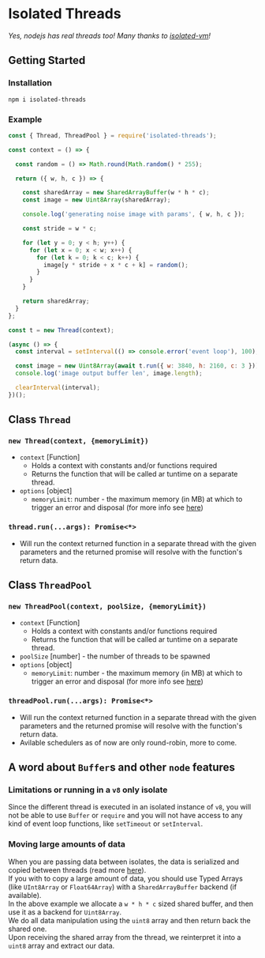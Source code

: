 # Isolated Threads
_Yes, nodejs has real threads too! Many thanks to [isolated-vm](https://github.com/laverdet/isolated-vm)!_

## Getting Started

### Installation
`npm i isolated-threads`

### Example
```js
const { Thread, ThreadPool } = require('isolated-threads');

const context = () => {

  const random = () => Math.round(Math.random() * 255);

  return ({ w, h, c }) => {

    const sharedArray = new SharedArrayBuffer(w * h * c);
    const image = new Uint8Array(sharedArray);

    console.log('generating noise image with params', { w, h, c });

    const stride = w * c;

    for (let y = 0; y < h; y++) {
      for (let x = 0; x < w; x++) {
        for (let k = 0; k < c; k++) {
          image[y * stride + x * c + k] = random();
        }
      }
    }

    return sharedArray;
  }
};

const t = new Thread(context);

(async () => {
  const interval = setInterval(() => console.error('event loop'), 100);

  const image = new Uint8Array(await t.run({ w: 3840, h: 2160, c: 3 }));
  console.log('image output buffer len', image.length);

  clearInterval(interval);
})();
```

## Class `Thread`

### `new Thread(context, {memoryLimit})`
- `context` [Function]
    - Holds a context with constants and/or functions required
    - Returns the function that will be called ar tuntime on a separate thread.
- `options` [object]
    - `memoryLimit`: number - the maximum memory (in MB) at which to trigger an error and disposal (for more info see [here](https://github.com/laverdet/isolated-vm#new-ivmisolateoptions))

### `thread.run(...args): Promise<*>`
- Will run the context returned function in a separate thread with the given parameters and the returned promise will resolve with the function's return data.

## Class `ThreadPool`

### `new ThreadPool(context, poolSize, {memoryLimit})`
- `context` [Function]
    - Holds a context with constants and/or functions required
    - Returns the function that will be called ar tuntime on a separate thread.
- `poolSize` [number] - the number of threads to be spawned
- `options` [object]
    - `memoryLimit`: number - the maximum memory (in MB) at which to trigger an error and disposal (for more info see [here](https://github.com/laverdet/isolated-vm#new-ivmisolateoptions))

### `threadPool.run(...args): Promise<*>`
- Will run the context returned function in a separate thread with the given parameters and the returned promise will resolve with the function's return data.
- Avilable schedulers as of now are only round-robin, more to come.

## A word about `Buffer`s and other `node` features

### Limitations or running in a `v8` only isolate
Since the different thread is executed in an isolated instance of `v8`, you will not be able to use `Buffer` or `require` and you will not have access to any kind of event loop functions, like `setTimeout` or `setInterval`.

### Moving large amounts of data
When you are passing data between isolates, the data is serialized and copied between threads (read more [here](https://github.com/laverdet/isolated-vm#class-externalcopy-transferable)). <br/>
If you with to copy a large amount of data, you should use Typed Arrays (like `UInt8Array` or `Float64Array`) with a `SharedArrayBuffer` backend (if available). <br/>
In the above example we allocate a `w * h * c` sized shared buffer, and then use it as a backend for `Uint8Array`. <br/>
We do all data manipulation using the `uint8` array and then return back the shared one. <br/>
Upon receiving the shared array from the thread, we reinterpret it into a `uint8` array and extract our data. <br/>
